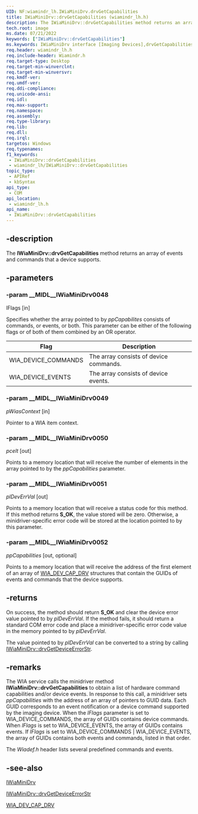 ```yaml
---
UID: NF:wiamindr_lh.IWiaMiniDrv.drvGetCapabilities
title: IWiaMiniDrv::drvGetCapabilities (wiamindr_lh.h)
description: The IWiaMiniDrv::drvGetCapabilities method returns an array of events and commands that a device supports.
tech.root: image
ms.date: 07/21/2022
keywords: ["IWiaMiniDrv::drvGetCapabilities"]
ms.keywords: IWiaMiniDrv interface [Imaging Devices],drvGetCapabilities method, IWiaMiniDrv.drvGetCapabilities, IWiaMiniDrv::drvGetCapabilities, MiniDrv_c88a03f8-d527-47b0-953c-a7bf231c733e.xml, drvGetCapabilities, drvGetCapabilities method [Imaging Devices], drvGetCapabilities method [Imaging Devices],IWiaMiniDrv interface, image.iwiaminidrv_drvgetcapabilities, wiamindr_lh/IWiaMiniDrv::drvGetCapabilities
req.header: wiamindr_lh.h
req.include-header: Wiamindr.h
req.target-type: Desktop
req.target-min-winverclnt: 
req.target-min-winversvr: 
req.kmdf-ver: 
req.umdf-ver: 
req.ddi-compliance: 
req.unicode-ansi: 
req.idl: 
req.max-support: 
req.namespace: 
req.assembly: 
req.type-library: 
req.lib: 
req.dll: 
req.irql: 
targetos: Windows
req.typenames: 
f1_keywords:
 - IWiaMiniDrv::drvGetCapabilities
 - wiamindr_lh/IWiaMiniDrv::drvGetCapabilities
topic_type:
 - APIRef
 - kbSyntax
api_type:
 - COM
api_location:
 - wiamindr_lh.h
api_name:
 - IWiaMiniDrv::drvGetCapabilities
---
```


## -description

The **IWiaMiniDrv::drvGetCapabilities** method returns an array of events and commands that a device supports.

## -parameters

### -param __MIDL__IWiaMiniDrv0048

lFlags [in]

Specifies whether the array pointed to by *ppCapabilites* consists of commands, or events, or both. This parameter can be either of the following flags or of both of them combined by an OR operator.

| Flag | Description |
|--|--|
| WIA_DEVICE_COMMANDS | The array consists of device commands. |
| WIA_DEVICE_EVENTS | The array consists of device events. |

### -param __MIDL__IWiaMiniDrv0049

*pWiasContext* [in]

Pointer to a WIA item context.

### -param __MIDL__IWiaMiniDrv0050

*pcelt* [out]

Points to a memory location that will receive the number of elements in the array pointed to by the *ppCapabilities* parameter.

### -param __MIDL__IWiaMiniDrv0051

*plDevErrVal* [out]

Points to a memory location that will receive a status code for this method. If this method returns **S_OK**, the value stored will be zero. Otherwise, a minidriver-specific error code will be stored at the location pointed to by this parameter.

### -param __MIDL__IWiaMiniDrv0052

*ppCapabilities* [out, optional]

Points to a memory location that will receive the address of the first element of an array of [WIA_DEV_CAP_DRV](./ns-wiamindr_lh-_wia_dev_cap_drv.md) structures that contain the GUIDs of events and commands that the device supports.

## -returns

On success, the method should return **S_OK** and clear the device error value pointed to by *plDevErrVal*. If the method fails, it should return a standard COM error code and place a minidriver-specific error code value in the memory pointed to by *plDevErrVal*.

The value pointed to by *plDevErrVal* can be converted to a string by calling [IWiaMiniDrv::drvGetDeviceErrorStr](./nf-wiamindr_lh-iwiaminidrv-drvgetdeviceerrorstr.md).

## -remarks

The WIA service calls the minidriver method **IWiaMiniDrv::drvGetCapabilities** to obtain a list of hardware command capabilities and/or device events. In response to this call, a minidriver sets *ppCapabilities* with the address of an array of pointers to GUID data. Each GUID corresponds to an event notification or a device command supported by the imaging device. When the *lFlags* parameter is set to WIA_DEVICE_COMMANDS, the array of GUIDs contains device commands. When *lFlags* is set to WIA_DEVICE_EVENTS, the array of GUIDs contains events. If *lFlags* is set to WIA_DEVICE_COMMANDS | WIA_DEVICE_EVENTS, the array of GUIDs contains both events and commands, listed in that order.

The *Wiadef.h* header lists several predefined commands and events.

## -see-also

[IWiaMiniDrv](./nn-wiamindr_lh-iwiaminidrv.md)

[IWiaMiniDrv::drvGetDeviceErrorStr](./nf-wiamindr_lh-iwiaminidrv-drvgetdeviceerrorstr.md)

[WIA_DEV_CAP_DRV](./ns-wiamindr_lh-_wia_dev_cap_drv.md)
